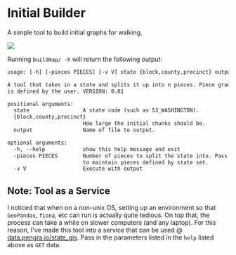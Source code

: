 # Initial Builder

A simple tool to build initial graphs for walking.

![](https://imgur.com/mDXu8y2.png)

Running `buildmap/ -h` will return the following output:

```txt
usage: [-h] [-pieces PIECES] [-v V] state {block,county,precinct} output

A tool that takes in a state and splits it up into n pieces. Piece granularity
is defined by the user. VERSION: 0.01

positional arguments:
  state                 A state code (such as 53_WASHINGTON).
  {block,county,precinct}
                        How large the initial chunks should be.
  output                Name of file to output.

optional arguments:
  -h, --help            show this help message and exit
  -pieces PIECES        Number of pieces to split the state into. Pass nothing
                        to maintain pieces defined by state set.
  -v V                  Execute with output
```

## Note: Tool as a Service

I noticed that when on a non-unix OS, setting up an environment so that `GeoPandas`, `fiona`, etc can run is actually quite tedious.
On top that, the process can take a while on slower computers (and any laptop).
For this reason, I've made this tool into a service that can be used @ [data.pengra.io/state_gis](https://data.pengra.io/state_gis/).
Pass in the parameters listed in the `help` listed above as `GET` data.
